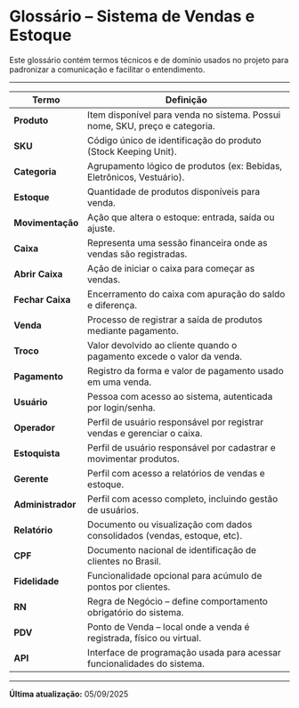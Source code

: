 # Glossário – Sistema de Vendas e Estoque

Este glossário contém termos técnicos e de domínio usados no projeto para padronizar a comunicação e facilitar o entendimento.

---

| Termo                | Definição                                                                 |
|---------------------|---------------------------------------------------------------------------|
| **Produto**          | Item disponível para venda no sistema. Possui nome, SKU, preço e categoria. |
| **SKU**              | Código único de identificação do produto (Stock Keeping Unit).             |
| **Categoria**        | Agrupamento lógico de produtos (ex: Bebidas, Eletrônicos, Vestuário).     |
| **Estoque**          | Quantidade de produtos disponíveis para venda.                            |
| **Movimentação**     | Ação que altera o estoque: entrada, saída ou ajuste.                      |
| **Caixa**            | Representa uma sessão financeira onde as vendas são registradas.          |
| **Abrir Caixa**      | Ação de iniciar o caixa para começar as vendas.                           |
| **Fechar Caixa**     | Encerramento do caixa com apuração do saldo e diferença.                  |
| **Venda**            | Processo de registrar a saída de produtos mediante pagamento.             |
| **Troco**            | Valor devolvido ao cliente quando o pagamento excede o valor da venda.    |
| **Pagamento**        | Registro da forma e valor de pagamento usado em uma venda.                |
| **Usuário**          | Pessoa com acesso ao sistema, autenticada por login/senha.                |
| **Operador**         | Perfil de usuário responsável por registrar vendas e gerenciar o caixa.   |
| **Estoquista**       | Perfil de usuário responsável por cadastrar e movimentar produtos.        |
| **Gerente**          | Perfil com acesso a relatórios de vendas e estoque.                       |
| **Administrador**    | Perfil com acesso completo, incluindo gestão de usuários.                 |
| **Relatório**        | Documento ou visualização com dados consolidados (vendas, estoque, etc). |
| **CPF**              | Documento nacional de identificação de clientes no Brasil.                |
| **Fidelidade**       | Funcionalidade opcional para acúmulo de pontos por clientes.              |
| **RN**               | Regra de Negócio – define comportamento obrigatório do sistema.           |
| **PDV**              | Ponto de Venda – local onde a venda é registrada, físico ou virtual.      |
| **API**              | Interface de programação usada para acessar funcionalidades do sistema.   |

---

**Última atualização:** 05/09/2025
